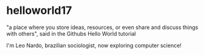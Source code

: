 # helloworld17
"a place where you store ideas, resources, or even share and discuss things with others", said in the Githubs Hello World tutorial

I'm Leo Nardo, brazilian sociologist, now exploring computer science!

